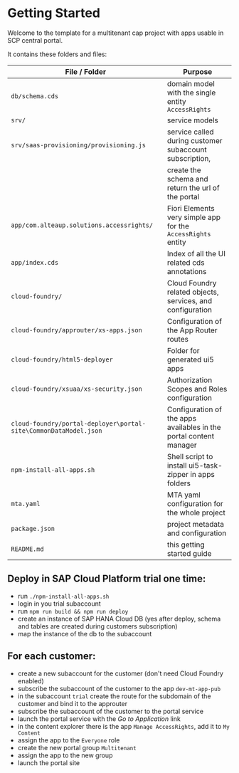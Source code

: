 # Getting Started

Welcome to the template for a multitenant cap project with apps usable in SCP central portal.

It contains these folders and files:

| File / Folder                                                    | Purpose                                                            |
| ---------------------------------------------------------------- | ------------------------------------------------------------------ |
| `db/schema.cds`                                                  | domain model with the single entity `AccessRights`                 |
| `srv/`                                                           | service models                                                     |
| `srv/saas-provisioning/provisioning.js`                          | service called during customer subaccount subscription,            |
|                                                                  | create the schema and return the url of the portal                 |
| `app/com.alteaup.solutions.accessrights/`                        | Fiori Elements very simple app for the `AccessRights` entity       |
| `app/index.cds`                                                  | Index of all the UI related cds annotations                        |
| `cloud-foundry/`                                                 | Cloud Foundry related objects, services, and configuration         |
| `cloud-foundry/approuter/xs-apps.json`                           | Configuration of the App Router routes                             |
| `cloud-foundry/html5-deployer`                                   | Folder for generated ui5 apps                                      |
| `cloud-foundry/xsuaa/xs-security.json`                           | Authorization Scopes and Roles configuration                       |
| `cloud-foundry/portal-deployer\portal-site\CommonDataModel.json` | Configuration of the apps availables in the portal content manager |
| `npm-install-all-apps.sh`                                        | Shell script to install ui5-task-zipper in apps folders            |
| `mta.yaml`                                                       | MTA yaml configuration for the whole project                       |
| `package.json`                                                   | project metadata and configuration                                 |
| `README.md`                                                      | this getting started guide                                         |

## Deploy in SAP Cloud Platform trial one time:
* run `./npm-install-all-apps.sh`
* login in you trial subaccount
* run `npm run build && npm run deploy`
* create an instance of SAP HANA Cloud DB (yes after deploy, schema and tables are created during customers subscription)
* map the instance of the db to the subaccount

## For each customer:
* create a new subaccount for the customer (don't need Cloud Foundry enabled)
* subscribe the subaccount of the customer to the app `dev-mt-app-pub`
* in the subaccount `trial` create the route for the subdomain of the customer and bind it to the approuter
* subscribe the subaccount of the customer to the portal service
* launch the portal service with the *Go to Application* link
* in the content explorer there is the app `Manage AccessRights`, add it to `My Content`
* assign the app to the `Everyone` role
* create the new portal group `Multitenant`
* assign the app to the new group
* launch the portal site